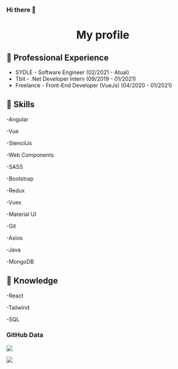 ### Hi there 👋 

<h1 align="center">My profile</h1>

## 🔭 Professional Experience
- SYDLE - Software Engineer (02/2021 - Atual)
- Tbit - .Net Developer Intern (09/2019 - 01/2021)
- Freelance - Front-End Developer (VueJs) (04/2020 - 01/2021)


## 🤹 Skills
-Angular

-Vue

-StencilJs

-Web Components

-SASS

-Bootstrap

-Redux

-Vuex

-Material UI

-Git

-Axios

-Java

-MongoDB

## 📗 Knowledge

-React

-Tailwind

-SQL

### GitHub Data

![](https://github-readme-stats.vercel.app/api?username=MatheusOliveira2&show_icons=true&theme=blueberry)

![](https://github-readme-stats.vercel.app/api/top-langs/?username=MatheusOliveira2&layout=compact&theme=blueberry&exclude_repo=CG&hide=CSS&&PureBasic)
